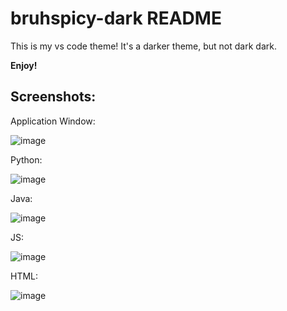 # bruhspicy-dark README

This is my vs code theme! It's a darker theme, but not dark dark.

**Enjoy!**

## Screenshots:

Application Window:

![image](https://user-images.githubusercontent.com/96800313/204682017-48b62405-b04a-4b83-8550-861b9f74bcd3.png)

Python:

![image](https://user-images.githubusercontent.com/96800313/204681855-cc7e521f-49eb-4ab1-822e-31d9bff382a3.png)

Java:

![image](https://user-images.githubusercontent.com/96800313/204682262-6a76c5c2-5582-45ac-af0a-05e5ab4af107.png)

JS:

![image](https://user-images.githubusercontent.com/96800313/204682663-569920fa-396c-43a9-bcbe-4663f69c9294.png)

HTML:

![image](https://user-images.githubusercontent.com/96800313/204682612-a8da510d-18ff-441f-a909-d2cb328adb29.png)

